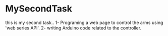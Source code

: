 # MySecondTask
this is my second task..
1- Programing a web page to control the arms using 'web series API'.
2- writing Arduino code related to the controller.

